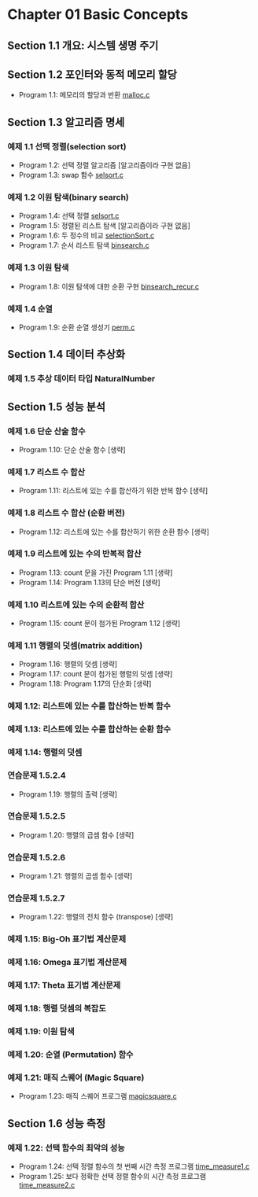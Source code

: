 # Chapter 01 Basic Concepts

## Section 1.1 개요: 시스템 생명 주기

## Section 1.2 포인터와 동적 메모리 할당
 * Program 1.1: 메모리의 할당과 반환 [malloc.c](./malloc.c)

## Section 1.3 알고리즘 명세

### 예제 1.1 선택 정렬(selection sort)
 * Program 1.2: 선택 정렬 알고리즘 [알고리즘이라 구현 없음]
 * Program 1.3: swap 함수 [selsort.c](./selsort.c)

### 예제 1.2 이원 탐색(binary search)
 * Program 1.4: 선택 정렬 [selsort.c](./selsort.c)
 * Program 1.5: 정렬된 리스트 탐색 [알고리즘이라 구현 없음]
 * Program 1.6: 두 정수의 비교 [selectionSort.c](./selectionSort.c)
 * Program 1.7: 순서 리스트 탐색 [binsearch.c](./binsearch.c)

### 예제 1.3 이원 탐색
 * Program 1.8: 이원 탐색에 대한 순환 구현 [binsearch_recur.c](./binsearch_recur.c)

### 예제 1.4 순열
 * Program 1.9: 순환 순열 생성기 [perm.c](./perm.c)

## Section 1.4 데이터 추상화
### 예제 1.5 추상 데이터 타입 NaturalNumber

## Section 1.5 성능 분석
### 예제 1.6 단순 산술 함수
 * Program 1.10: 단순 산술 함수 [생략]

### 예제 1.7 리스트 수 합산
 * Program 1.11: 리스트에 있는 수를 합산하기 위한 반복 함수 [생략]

### 예제 1.8 리스트 수 합산 (순환 버전)
 * Program 1.12: 리스트에 있는 수를 합산하기 위한 순환 함수 [생략]

### 예제 1.9 리스트에 있는 수의 반복적 합산
 * Program 1.13: count 문을 가진 Program 1.11 [생략]
 * Program 1.14: Program 1.13의 단순 버전 [생략]

### 예제 1.10 리스트에 있는 수의 순환적 합산
 * Program 1.15: count 문이 첨가된 Program 1.12 [생략]

### 예제 1.11 행렬의 덧셈(matrix addition)
 * Program 1.16: 행렬의 덧셈 [생략]
 * Program 1.17: count 문이 첨가된 행렬의 덧셈 [생략]
 * Program 1.18: Program 1.17의 단순화 [생략]

### 예제 1.12: 리스트에 있는 수를 합산하는 반복 함수

### 예제 1.13: 리스트에 있는 수를 합산하는 순환 함수

### 예제 1.14: 행렬의 덧셈

### 연습문제 1.5.2.4
 * Program 1.19: 행렬의 출력 [생략]

### 연습문제 1.5.2.5
 * Program 1.20: 행렬의 곱셈 함수 [생략]

### 연습문제 1.5.2.6
 * Program 1.21: 행렬의 곱셈 함수 [생략]

### 연습문제 1.5.2.7
 * Program 1.22: 행렬의 전치 함수 (transpose) [생략]

### 예제 1.15: Big-Oh 표기법 계산문제

### 예제 1.16: Omega 표기법 계산문제

### 예제 1.17: Theta 표기법 계산문제

### 예제 1.18: 행렬 덧셈의 복잡도

### 예제 1.19: 이원 탐색

### 예제 1.20: 순열 (Permutation) 함수

### 예제 1.21: 매직 스퀘어 (Magic Square)
 * Program 1.23: 매직 스퀘어 프로그램 [magicsquare.c](./magicsquare.c)

## Section 1.6 성능 측정

### 예제 1.22: 선택 함수의 최악의 성능
 * Program 1.24: 선택 정렬 함수의 첫 번째 시간 측정 프로그램 [time_measure1.c](./time_measure1.c)
 * Program 1.25: 보다 정확한 선택 정렬 함수의 시간 측정 프로그램 [time_measure2.c](./time_measure2.c)
